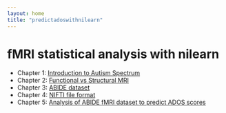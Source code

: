 ```yaml
---
layout: home
title: "predictadoswithnilearn"
---
```


# fMRI statistical analysis with nilearn

- Chapter 1: [Introduction to Autism Spectrum](autism/AD-chapter1.html)
- Chapter 2: [Functional vs Structural MRI](autism/AD-chapter2.html)
- Chapter 3: [ABIDE dataset](autism/AD-chapter3.html)
- Chapter 4: [NIFTI file format](autism/AD-chapter4.html)
- Chapter 5: [Analysis of ABIDE fMRI dataset to predict ADOS scores](autism/AD-chapter5.html)

